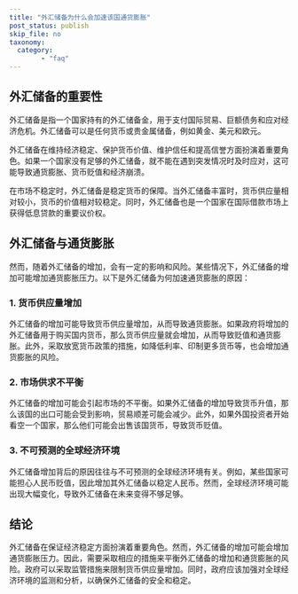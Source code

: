 ```yaml
---
title: "外汇储备为什么会加速该国通货膨胀"
post_status: publish
skip_file: no
taxonomy:
  category:
        - "faq"
---
```


## 外汇储备的重要性

外汇储备是指一个国家持有的外汇储备金，用于支付国际贸易、巨额债务和应对经济危机。外汇储备可以是任何货币或贵金属储备，例如黄金、美元和欧元。

外汇储备在维持经济稳定、保护货币价值、维护信任和提高信誉方面扮演着重要角色。如果一个国家没有足够的外汇储备，就不能在遇到突发情况时及时应对，这可能导致通货膨胀、货币贬值和经济崩溃。

在市场不稳定时，外汇储备是稳定货币的保障。当外汇储备丰富时，货币供应量相对较小，货币的价值相对较稳定。同时，外汇储备也是一个国家在国际借款市场上获得低息贷款的重要议价权。

## 外汇储备与通货膨胀

然而，随着外汇储备的增加，会有一定的影响和风险。某些情况下，外汇储备的增加可能增加通货膨胀压力。以下是外汇储备为何加速通货膨胀的原因：

### 1. 货币供应量增加

外汇储备的增加可能导致货币供应量增加，从而导致通货膨胀。如果政府将增加的外汇储备用于购买国内货币，那么货币供应量就会增加，从而导致贬值和通货膨胀。此外，采取放宽货币政策的措施，如降低利率、印制更多货币等，也会增加通货膨胀的风险。

### 2. 市场供求不平衡

外汇储备的增加可能会引起市场的不平衡。如果外汇储备的增加导致货币升值，那么该国的出口可能会受到影响，贸易顺差可能会减少。此外，如果外国投资者开始看空一个国家，那么他们可能会出售该国货币，导致货币贬值。

### 3. 不可预测的全球经济环境

外汇储备增加背后的原因往往与不可预测的全球经济环境有关。例如，某些国家可能担心人民币贬值，因此增加其外汇储备以稳定人民币。然而，全球经济环境可能出现大幅变化，导致外汇储备在未来变得不够足够。

## 结论

外汇储备在保证经济稳定方面扮演着重要角色。然而，外汇储备的增加可能会增加通货膨胀压力。因此，需要采取相应的措施来平衡外汇储备的增加和通货膨胀的风险。政府可以采取监管措施来限制货币供应量增加。同时，政府应该加强对全球经济环境的监测和分析，以确保外汇储备的安全和稳定。
